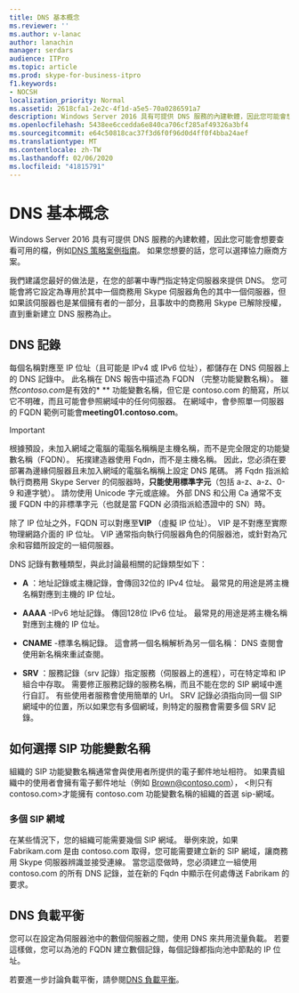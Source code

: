 ```yaml
---
title: DNS 基本概念
ms.reviewer: ''
ms.author: v-lanac
author: lanachin
manager: serdars
audience: ITPro
ms.topic: article
ms.prod: skype-for-business-itpro
f1.keywords:
- NOCSH
localization_priority: Normal
ms.assetid: 2618cfa1-2e2c-4f1d-a5e5-70a0286591a7
description: Windows Server 2016 具有可提供 DNS 服務的內建軟體，因此您可能會想要查看可用的檔，例如 DNS 策略案例指南。 如果您想要的話，您可以選擇協力廠商方案。
ms.openlocfilehash: 5438ee6ccedda6e840ca706cf285af49326a3bf4
ms.sourcegitcommit: e64c50818cac37f3d6f0f96d0d4ff0f4bba24aef
ms.translationtype: MT
ms.contentlocale: zh-TW
ms.lasthandoff: 02/06/2020
ms.locfileid: "41815791"
---
```

# <a name="dns-basics"></a>DNS 基本概念
 
Windows Server 2016 具有可提供 DNS 服務的內建軟體，因此您可能會想要查看可用的檔，例如[DNS 策略案例指南](https://docs.microsoft.com/windows-server/networking/dns/deploy/dns-policy-scenario-guide)。 如果您想要的話，您可以選擇協力廠商方案。
  
我們建議您最好的做法是，在您的部署中專門指定特定伺服器來提供 DNS。 您可能會將它設定為專用於其中一個商務用 Skype 伺服器角色的其中一個伺服器，但如果該伺服器也是某個擁有者的一部分，且事故中的商務用 Skype 已解除授權，直到重新建立 DNS 服務為止。
  
## <a name="dns-records"></a>DNS 記錄

每個名稱對應至 IP 位址（且可能是 IPv4 或 IPv6 位址），都儲存在 DNS 伺服器上的 DNS 記錄中。 此名稱在 DNS 報告中描述為 FQDN （完整功能變數名稱）。 雖然*contoso.com*是有效的* \** 功能變數名稱，但它是 contoso.com 的簡寫，所以它不明確，而且可能會參照網域中的任何伺服器。 在網域中，會參照單一伺服器的 FQDN 範例可能會**meeting01.contoso.com**。
  
> [!IMPORTANT]
> 根據預設，未加入網域之電腦的電腦名稱稱是主機名稱，而不是完全限定的功能變數名稱（FQDN）。 拓撲建造器使用 Fqdn，而不是主機名稱。 因此，您必須在要部署為邊緣伺服器且未加入網域的電腦名稱稱上設定 DNS 尾碼。 將 Fqdn 指派給執行商務用 Skype Server 的伺服器時，**只能使用標準字元**（包括 a-z、a-z、0-9 和連字號）。 請勿使用 Unicode 字元或底線。 外部 DNS 和公用 Ca 通常不支援 FQDN 中的非標準字元（也就是當 FQDN 必須指派給憑證中的 SN）時。
  
除了 IP 位址之外，FQDN 可以對應至**VIP** （虛擬 IP 位址）。 VIP 是不對應至實際物理網路介面的 IP 位址。 VIP 通常指向執行伺服器角色的伺服器池，或針對為冗余和容錯所設定的一組伺服器。
  
DNS 記錄有數種類型，與此討論最相關的記錄類型如下： 
  
- **A** ：地址記錄或主機記錄，會傳回32位的 IPv4 位址。 最常見的用途是將主機名稱對應到主機的 IP 位址。
    
- **AAAA** -IPv6 地址記錄。 傳回128位 IPv6 位址。 最常見的用途是將主機名稱對應到主機的 IP 位址。
    
- **CNAME** -標準名稱記錄。 這會將一個名稱解析為另一個名稱： DNS 查閱會使用新名稱來重試查閱。
    
- **SRV** ：服務記錄（srv 記錄）指定服務（伺服器上的進程），可在特定埠和 IP 組合中存取。 需要修正服務記錄的服務名稱，而且不能在您的 SIP 網域中進行自訂。 有些使用者服務會使用簡單的 Url。 SRV 記錄必須指向同一個 SIP 網域中的位置，所以如果您有多個網域，則特定的服務會需要多個 SRV 記錄。
    
## <a name="how-to-choose-a-sip-domain-name"></a>如何選擇 SIP 功能變數名稱
<a name="BK_NameSIP"> </a>

組織的 SIP 功能變數名稱通常會與使用者所提供的電子郵件地址相符。 如果貴組織中的使用者會擁有電子郵件地址（例如 Brown@contoso.com）， \<則只有 contoso.com\>才能擁有 contoso.com 功能變數名稱的組織的首選 sip-網域。
  
### <a name="multiple-sip-domains"></a>多個 SIP 網域

 在某些情況下，您的組織可能需要幾個 SIP 網域。 舉例來說，如果 Fabrikam.com 是由 contoso.com 取得，您可能需要建立新的 SIP 網域，讓商務用 Skype 伺服器辨識並接受連線。 當您這麼做時，您必須建立一組使用 contoso.com 的所有 DNS 記錄，並在新的 Fqdn 中顯示在何處傳送 Fabrikam 的要求。
  
## <a name="dns-load-balancing"></a>DNS 負載平衡
<a name="BK_NameSIP"> </a>

您可以在設定為伺服器池中的數個伺服器之間，使用 DNS 來共用流量負載。 若要這樣做，您可以為池的 FQDN 建立數個記錄，每個記錄都指向池中節點的 IP 位址。
  
若要進一步討論負載平衡，請參閱[DNS 負載平衡](../../plan-your-deployment/edge-server-deployments/advanced-edge-server-dns.md#DNSLB)。
  

